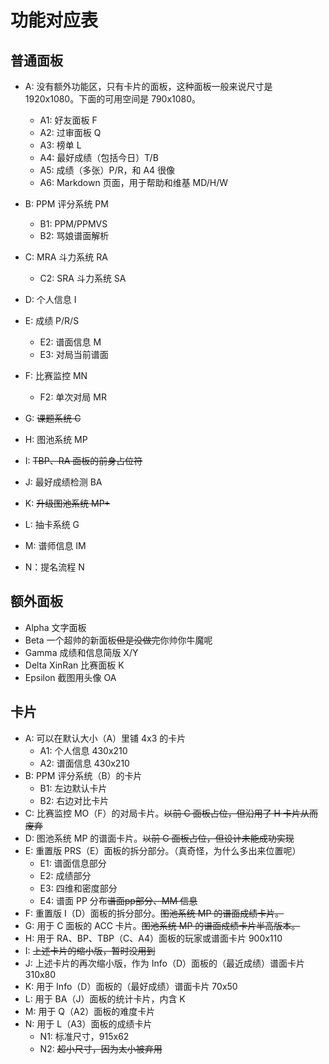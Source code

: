 # 功能对应表

## 普通面板

- A: 没有额外功能区，只有卡片的面板，这种面板一般来说尺寸是 1920x1080。下面的可用空间是 790x1080。
  - A1: 好友面板 F
  - A2: 过审面板 Q
  - A3: 榜单 L
  - A4: 最好成绩（包括今日）T/B
  - A5: 成绩（多张）P/R，和 A4 很像
  - A6: Markdown 页面，用于帮助和维基 MD/H/W
- B: PPM 评分系统 PM
  - B1: PPM/PPMVS
  - B2: 骂娘谱面解析
- C: MRA 斗力系统 RA
  - C2: SRA 斗力系统 SA
- D: 个人信息 I
- E: 成绩 P/R/S
  - E2: 谱面信息 M
  - E3: 对局当前谱面
- F: 比赛监控 MN
  - F2: 单次对局 MR
- G: ~~课题系统 C~~
- H: 图池系统 MP
- I: ~~TBP、RA 面板的前身占位符~~
- J: 最好成绩检测 BA
- K: ~~升级图池系统 MP+~~
- L: 抽卡系统 G
- M: 谱师信息 IM

- N：提名流程 N

## 额外面板

- Alpha 文字面板
- Beta 一个超帅的新面板~~但是没做完~~你帅你牛魔呢
- Gamma 成绩和信息简版 X/Y
- Delta XinRan 比赛面板 K
- Epsilon 截图用头像 OA

## 卡片

- A: 可以在默认大小（A）里铺 4x3 的卡片
  - A1: 个人信息 430x210
  - A2: 谱面信息 430x210
- B: PPM 评分系统（B）的卡片
  - B1: 左边默认卡片
  - B2: 右边对比卡片
- C: 比赛监控 MO（F）的对局卡片。~~以前 C 面板占位，但沿用了 H 卡片从而废弃~~
- D: 图池系统 MP 的谱面卡片。~~以前 G 面板占位，但设计未能成功实现~~
- E: 重置版 PRS（E）面板的拆分部分。（真奇怪，为什么多出来位置呢）
  - E1: 谱面信息部分
  - E2: 成绩部分
  - E3: 四维和密度部分
  - E4: 谱面 PP 分布~~谱面pp部分、MM 信息~~
- F: 重置版 I（D）面板的拆分部分。~~图池系统 MP 的谱面成绩卡片。~~
- G: 用于 C 面板的 ACC 卡片。~~图池系统 MP 的谱面成绩卡片半高版本。~~
- H: 用于 RA、BP、TBP（C、A4）面板的玩家或谱面卡片 900x110
- I: ~~上述卡片的缩小版，暂时没用到~~
- J: 上述卡片的再次缩小版，作为 Info（D）面板的（最近成绩）谱面卡片 310x80
- K: 用于 Info（D）面板的（最好成绩）谱面卡片 70x50
- L: 用于 BA（J）面板的统计卡片，内含 K
- M: 用于 Q（A2）面板的难度卡片
- N: 用于 L（A3）面板的成绩卡片
  - N1: 标准尺寸，915x62
  - N2: ~~超小尺寸，因为太小被弃用~~